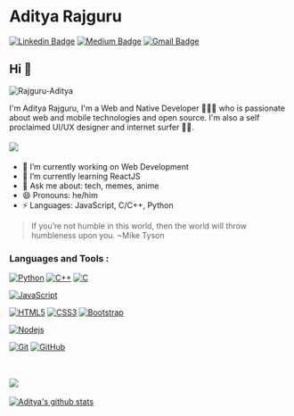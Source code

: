 # Aditya Rajguru  
[![Linkedin Badge](https://img.shields.io/badge/-AdityaRajguru-blue?style=flat-square&logo=Linkedin&logoColor=white&link=https://www.linkedin.com/in/aditya-rajguru-420464203/)](https://www.linkedin.com/in/aditya-rajguru-420464203/) [![Medium Badge](https://img.shields.io/badge/-@AdityaRajguru-03a57a?style=flat-square&labelColor=000000&logo=Medium&link=https://apollonox.medium.com/)](https://apollonox.medium.com/)
[![Gmail Badge](https://img.shields.io/badge/-rajguru.aditya.25@gmail.com-c14438?style=flat-square&logo=Gmail&logoColor=white&link=mailto:rajguru.aditya.25@gmail.com)](mailto:rajguru.aditya.25@gmail.com)

## Hi 👋

<p align="left"> <img src="https://komarev.com/ghpvc/?username=Rajguru-Aditya" alt="Rajguru-Aditya" /> </p>

I'm Aditya Rajguru, I'm a Web and Native Developer 👨‍💻🌐 who is passionate about web and mobile technologies and open source. I'm also a self proclaimed UI/UX designer and internet surfer 
🏄‍♂️. 

####      ![](https://img.shields.io/badge/Web%20Developer-%3C%2F%3E-blueviolet)

- 🔭 I’m currently working on Web Development
- 🌱 I’m currently learning ReactJS
- 💬 Ask me about: tech, memes, anime
- 😄 Pronouns: he/him
-  ⚡ Languages: JavaScript, C/C++, Python


> If you’re not humble in this world, then the world will throw humbleness upon you. ~Mike Tyson

### Languages and Tools :

[![Python](https://img.shields.io/badge/-Python-black?style=flat&logo=python&link=https://github.com/Rajguru-Aditya)](https://github.com/Rajguru-Aditya) [![C++](https://img.shields.io/badge/-C++-00599C?style=flat&logo=c++&link=https://github.com/Rajguru-Aditya)](https://github.com/Rajguru-Aditya) [![C](https://img.shields.io/badge/-A8B9CC?style=flat&logo=c&logoColor=white&link=https://github.com/Rajguru-Aditya)](https://github.com/Rajguru-Aditya) 

[![JavaScript](https://img.shields.io/badge/-JavaScript-black?style=flat&logo=javascript&link=https://github.com/Rajguru-Aditya)](https://github.com/Rajguru-Aditya)

[![HTML5](https://img.shields.io/badge/-HTML5-E34F26?style=flat&logo=html5&logoColor=white&link=https://github.com/Rajguru-Aditya)](https://github.com/Rajguru-Aditya) [![CSS3](https://img.shields.io/badge/-CSS3-1572B6?style=flat&logo=css3&link=https://github.com/Rajguru-Aditya)](https://github.com/Rajguru-Aditya) [![Bootstrap](https://img.shields.io/badge/-Bootstrap-563D7C?style=flat&logo=bootstrap&link=https://github.com/Rajguru-Aditya)](https://github.com/Rajguru-Aditya)

[![Nodejs](https://img.shields.io/badge/-Nodejs-black?style=flat&logo=Node.js&link=https://github.com/Rajguru-Aditya)](https://github.com/Rajguru-Aditya)

[![Git](https://img.shields.io/badge/-Git-black?style=flat&logo=git&link=https://github.com/Rajguru-Aditya)](https://github.com/Rajguru-Aditya) [![GitHub](https://img.shields.io/badge/-GitHub-181717?style=flat&logo=github&link=https://github.com/Rajguru-Aditya)](https://github.com/Rajguru-Aditya)

<br><br>
<a href="https://github.com/Rajguru-Aditya">
  <img align="center" src="https://github-readme-stats.vercel.app/api/top-langs/?username=Rajguru-Aditya&theme=radical&hide=glsl,python">
</a>
<br><br>
<a href="https://github.com/Rajguru-Aditya">
 <img align="center" src="https://github-readme-stats.vercel.app/api?username=Rajguru-Aditya&show_icons=true&theme=radical&hide=glsl,python&line_height=30" alt="Aditya's github stats"/>
</a>
